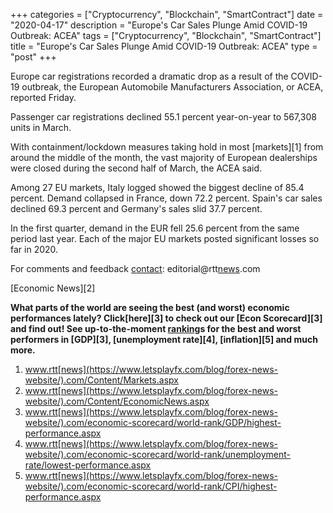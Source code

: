 +++
categories = ["Cryptocurrency", "Blockchain", "SmartContract"]
date = "2020-04-17"
description = "Europe's Car Sales Plunge Amid COVID-19 Outbreak: ACEA"
tags = ["Cryptocurrency", "Blockchain", "SmartContract"]
title = "Europe's Car Sales Plunge Amid COVID-19 Outbreak: ACEA"
type = "post"
+++

Europe car registrations recorded a dramatic drop as a result of the
COVID-19 outbreak, the European Automobile Manufacturers Association, or
ACEA, reported Friday.

Passenger car registrations declined 55.1 percent year-on-year to
567,308 units in March.

With containment/lockdown measures taking hold in most [markets][1] from
around the middle of the month, the vast majority of European
dealerships were closed during the second half of March, the ACEA said.

Among 27 EU markets, Italy logged showed the biggest decline of 85.4
percent. Demand collapsed in France, down 72.2 percent. Spain's car
sales declined 69.3 percent and Germany's sales slid 37.7 percent.

In the first quarter, demand in the EUR fell 25.6 percent from the same
period last year. Each of the major EU markets posted significant losses
so far in 2020.

For comments and feedback [contact](https://www.playgroundfx.com/contact/): editorial@rtt[news](https://www.letsplayfx.com/blog/forex-news-website/).com

[Economic News][2]

 **What parts of the world are seeing the best (and worst) economic
performances lately? Click[here][3] to check out our [Econ Scorecard][3]
and find out! See up-to-the-moment [ranking](https://www.playgroundfx.com/blog/crypto-exchange-ranking/)s for the best and worst
performers in [GDP][3], [unemployment rate][4], [inflation][5] and much
more.**

   1. www.rtt[news](https://www.letsplayfx.com/blog/forex-news-website/).com/Content/Markets.aspx
   2. www.rtt[news](https://www.letsplayfx.com/blog/forex-news-website/).com/Content/EconomicNews.aspx
   3. www.rtt[news](https://www.letsplayfx.com/blog/forex-news-website/).com/economic-scorecard/world-rank/GDP/highest-performance.aspx
   4. www.rtt[news](https://www.letsplayfx.com/blog/forex-news-website/).com/economic-scorecard/world-rank/unemployment-rate/lowest-performance.aspx
   5. www.rtt[news](https://www.letsplayfx.com/blog/forex-news-website/).com/economic-scorecard/world-rank/CPI/highest-performance.aspx